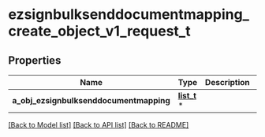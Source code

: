 # ezsignbulksenddocumentmapping_create_object_v1_request_t

## Properties
Name | Type | Description | Notes
------------ | ------------- | ------------- | -------------
**a_obj_ezsignbulksenddocumentmapping** | [**list_t**](ezsignbulksenddocumentmapping_request_compound.md) \* |  | 

[[Back to Model list]](../README.md#documentation-for-models) [[Back to API list]](../README.md#documentation-for-api-endpoints) [[Back to README]](../README.md)


